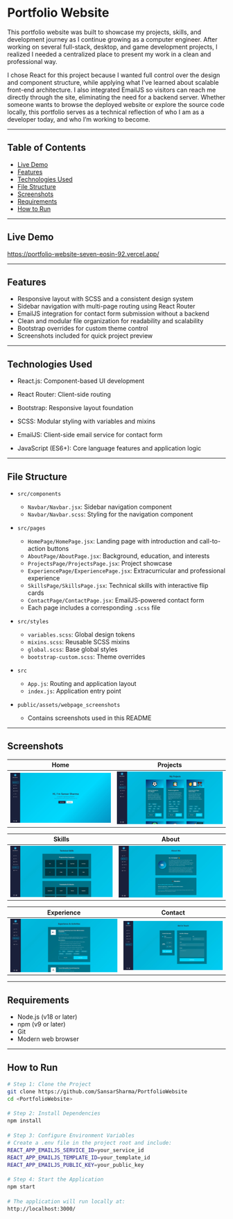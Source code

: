 # Portfolio Website

This portfolio website was built to showcase my projects, skills, and development journey as I continue growing as a computer engineer. After working on several full-stack, desktop, and game development projects, I realized I needed a centralized place to present my work in a clean and professional way.

I chose React for this project because I wanted full control over the design and component structure, while applying what I’ve learned about scalable front-end architecture. I also integrated EmailJS so visitors can reach me directly through the site, eliminating the need for a backend server. Whether someone wants to browse the deployed website or explore the source code locally, this portfolio serves as a technical reflection of who I am as a developer today, and who I’m working to become.

---

## Table of Contents
- [Live Demo](#live-demo)
- [Features](#features)
- [Technologies Used](#technologies-used)
- [File Structure](#file-structure)
- [Screenshots](#screenshots)
- [Requirements](#requirements)
- [How to Run](#how-to-run)

---

## Live Demo
https://portfolio-website-seven-eosin-92.vercel.app/

---

## Features
- Responsive layout with SCSS and a consistent design system
- Sidebar navigation with multi-page routing using React Router
- EmailJS integration for contact form submission without a backend
- Clean and modular file organization for readability and scalability
- Bootstrap overrides for custom theme control
- Screenshots included for quick project preview

---

## Technologies Used
- React.js: Component-based UI development

- React Router: Client-side routing

- Bootstrap: Responsive layout foundation

- SCSS: Modular styling with variables and mixins

- EmailJS: Client-side email service for contact form

- JavaScript (ES6+): Core language features and application logic

---

## File Structure

- `src/components`
  - `Navbar/Navbar.jsx`: Sidebar navigation component
  - `Navbar/Navbar.scss`: Styling for the navigation component

- `src/pages`
  - `HomePage/HomePage.jsx`: Landing page with introduction and call-to-action buttons
  - `AboutPage/AboutPage.jsx`: Background, education, and interests
  - `ProjectsPage/ProjectsPage.jsx`: Project showcase
  - `ExperiencePage/ExperiencePage.jsx`: Extracurricular and professional experience
  - `SkillsPage/SkillsPage.jsx`: Technical skills with interactive flip cards
  - `ContactPage/ContactPage.jsx`: EmailJS-powered contact form
  - Each page includes a corresponding `.scss` file

- `src/styles`
  - `variables.scss`: Global design tokens
  - `mixins.scss`: Reusable SCSS mixins
  - `global.scss`: Base global styles
  - `bootstrap-custom.scss`: Theme overrides

- `src`
  - `App.js`: Routing and application layout
  - `index.js`: Application entry point

- `public/assets/webpage_screenshots`
  - Contains screenshots used in this README

---

## Screenshots

| Home | Projects |
|------|----------|
| ![](public/assets/webpage_screenshot/homepage.JPG) | ![](public/assets/webpage_screenshot/projectpage_snapshot.JPG) |

| Skills | About |
|--------|-------|
| ![](public/assets/webpage_screenshot/skillspage_snapshot.JPG) | ![](public/assets/webpage_screenshot/aboutpage_snapshot.JPG) |

| Experience | Contact |
|------------|---------|
| ![](public/assets/webpage_screenshot/experiencepage_snapshot.JPG) | ![](public/assets/webpage_screenshot/contactpage.JPG) |

---

## Requirements
- Node.js (v18 or later)
- npm (v9 or later)
- Git
- Modern web browser

---

## How to Run

```bash
# Step 1: Clone the Project
git clone https://github.com/SansarSharma/PortfolioWebsite
cd <PortfolioWebsite>

# Step 2: Install Dependencies
npm install

# Step 3: Configure Environment Variables
# Create a .env file in the project root and include:
REACT_APP_EMAILJS_SERVICE_ID=your_service_id
REACT_APP_EMAILJS_TEMPLATE_ID=your_template_id
REACT_APP_EMAILJS_PUBLIC_KEY=your_public_key

# Step 4: Start the Application
npm start

# The application will run locally at:
http://localhost:3000/
